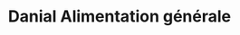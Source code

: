 ---
title: "Danial Alimentation générale"
url: /pantin/danial-alimentation-generale/
shop: Lebensmittel
---